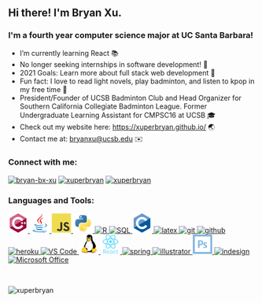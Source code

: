 ## Hi there! I'm Bryan Xu.

### I'm a fourth year computer science major at UC Santa Barbara!


- I’m currently learning React 📚
- No longer seeking internships in software development! 🌱
- 2021 Goals: Learn more about full stack web development 💪
- Fun fact: I love to read light novels, play badminton, and listen to kpop in my free time 🎵
- President/Founder of UCSB Badminton Club and Head Organizer for Southern California Collegiate Badminton League. Former Undergraduate Learning Assistant for CMPSC16 at UCSB 🎓
- Check out my website here: https://xuperbryan.github.io/ 🌏
- Contact me at: bryanxu@ucsb.edu ✉️

<h3 align="left">Connect with me:</h3>
<p align="left">
<a href="https://linkedin.com/in/bryan-bx-xu" target="blank"><img align="center" src="https://cdn.jsdelivr.net/npm/simple-icons@3.0.1/icons/linkedin.svg" alt="bryan-bx-xu" height="30" width="40" /></a>
<a href="https://fb.com/xuperbryan" target="blank"><img align="center" src="https://cdn.jsdelivr.net/npm/simple-icons@3.0.1/icons/facebook.svg" alt="xuperbryan" height="30" width="40" /></a>
<a href="https://instagram.com/xuperbryan" target="blank"><img align="center" src="https://cdn.jsdelivr.net/npm/simple-icons@3.0.1/icons/instagram.svg" alt="xuperbryan" height="30" width="40" /></a>
</p>

<h3 align="left">Languages and Tools:</h3>
<p align="left"> 
  <a href="https://www.w3schools.com/cpp/" target="_blank"> <img src="https://raw.githubusercontent.com/devicons/devicon/master/icons/cplusplus/cplusplus-original.svg" alt="cplusplus" width="40" height="40"/> 
  <a href="https://www.java.com" target="_blank"> <img src="https://raw.githubusercontent.com/devicons/devicon/master/icons/java/java-original.svg" alt="java" width="40" height="40"/> </a> 
  <a href="https://developer.mozilla.org/en-US/docs/Web/JavaScript" target="_blank"> <img src="https://raw.githubusercontent.com/devicons/devicon/master/icons/javascript/javascript-original.svg" alt="javascript" width="40" height="40"/> 
    <a href="https://www.python.org" target="_blank"> <img src="https://raw.githubusercontent.com/devicons/devicon/master/icons/python/python-original.svg" alt="python" width="40" height="40"/> </a> 
    <a href="https://www.r-project.org/" target="_blank"> <img src="https://styleguide.datacamp.com/assets/toolkit/images/enterprise/components/icons/r-icon-4c3fd002c1.svg" alt="R" width="40" height="40"/> </a> 
     <a href="https://en.wikipedia.org/wiki/SQL" target="_blank"> <img src="https://www.svgrepo.com/show/13344/sql-file-format.svg" alt="SQL" width="40" height="40"/> </a> 
    <a href="https://www.cprogramming.com/" target="_blank"> <img src="https://raw.githubusercontent.com/devicons/devicon/master/icons/c/c-original.svg" alt="c" width="40" height="40"/> </a>  </a> 
     <a href="https://www.latex-project.org/" target="_blank"> <img src="https://cdn.worldvectorlogo.com/logos/latex.svg" alt="latex" width="40" height="40"/> </a> 
    <a href="https://git-scm.com/" target="_blank"> <img src="https://www.vectorlogo.zone/logos/git-scm/git-scm-icon.svg" alt="git" width="40" height="40"/> </a> 
    <a href="https://github.com/" target="_blank"> <img src="https://raw.githubusercontent.com/simple-icons/simple-icons/b60b80160219c1a1a9070edbb01de3014dc9b4fa/icons/github.svg" alt="github" width="40" height="40"/> </a> 
    <a href="https://heroku.com" target="_blank"> <img src="https://www.vectorlogo.zone/logos/heroku/heroku-icon.svg" alt="heroku" width="40" height="40"/> </a> 
    <a href="code.visualstudio.com" target="_blank"> <img src="https://user-images.githubusercontent.com/674621/71187801-14e60a80-2280-11ea-94c9-e56576f76baf.png" alt="VS Code" width="40" height="40"/> </a> 
  <a href="https://www.linux.org/" target="_blank"> <img src="https://raw.githubusercontent.com/devicons/devicon/master/icons/linux/linux-original.svg" alt="linux" width="40" height="40"/> </a> 
  <a href="https://reactjs.org/" target="_blank"> <img src="https://raw.githubusercontent.com/devicons/devicon/master/icons/react/react-original-wordmark.svg" alt="react" width="40" height="40"/> </a> 
  <a href="https://spring.io/" target="_blank"> <img src="https://www.vectorlogo.zone/logos/springio/springio-icon.svg" alt="spring" width="40" height="40"/> </a> 
    <a href="https://www.adobe.com/in/products/illustrator.html" target="_blank"> <img src="https://www.vectorlogo.zone/logos/adobe_illustrator/adobe_illustrator-icon.svg" alt="illustrator" width="40" height="40"/> </a>  </a> 
  <a href="https://www.photoshop.com/en" target="_blank"> <img src="https://raw.githubusercontent.com/devicons/devicon/master/icons/photoshop/photoshop-line.svg" alt="photoshop" width="40" height="40"/> </a> 
<a href="https://www.adobe.com/products/indesign.html" target="_blank"> <img src="https://upload.wikimedia.org/wikipedia/commons/thumb/b/b6/Adobe_InDesign_Icon_%28CS6%29.svg/720px-Adobe_InDesign_Icon_%28CS6%29.svg.png" alt="indesign" width="40" height="40"/> </a>
<a href="https://www.office.com/" target="_blank"> <img src="https://cdn3.iconfinder.com/data/icons/popular-services-brands-vol-2/512/microsoft-office-512.png" alt="Microsoft Office" width="40" height="40"/> </a> </p>

<br />
<p><img align="left" src="https://github-readme-stats.vercel.app/api/top-langs?username=xuperbryan&show_icons=true&theme=tokyonight&locale=en&layout=compact" alt="xuperbryan" /></p>
